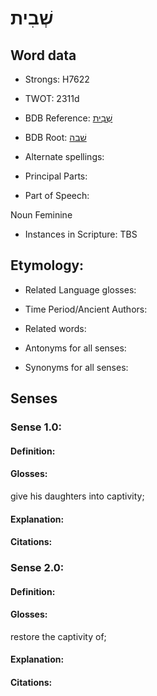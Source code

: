 # שְׁבִית

<!-- Status: S2="NeedsEdits" -->
<!-- Lexica used for edits:   -->

## Word data

* Strongs: H7622

* TWOT: 2311d

* BDB Reference: [שְׁבִית](rc://en/bdb/dict/v.ao.ae)

* BDB Root: [שׁבה](rc://en/bdb/dict/v.ao.aa)

* Alternate spellings:

* Principal Parts:

* Part of Speech:

Noun Feminine

* Instances in Scripture: TBS

## Etymology:

* Related Language glosses:

* Time Period/Ancient Authors:

* Related words:

* Antonyms for all senses:

* Synonyms for all senses:

## Senses

### Sense 1.0:

#### Definition:

#### Glosses:

give his daughters into captivity; 

#### Explanation:

#### Citations:



### Sense 2.0:

#### Definition:

#### Glosses:

restore the captivity of; 

#### Explanation:

#### Citations:




